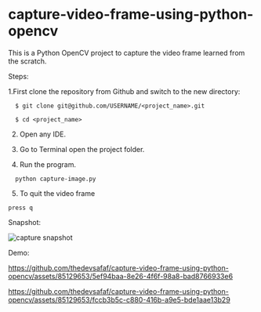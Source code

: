 # capture-video-frame-using-python-opencv
This is a Python OpenCV project to capture the video frame learned from the scratch.

Steps:

1.First clone the repository from Github and switch to the new directory:
```
  $ git clone git@github.com/USERNAME/<project_name>.git

  $ cd <project_name>
```

2. Open any IDE.

3. Go to Terminal open the project folder.

4. Run the program.
```
  python capture-image.py
```
5. To quit the video frame
```
press q
```


Snapshot:

![capture snapshot](https://github.com/thedevsafaf/capture-video-frame-using-python-opencv/assets/85129653/8fed6909-7f31-41fa-b6f8-65c595a40faa)

Demo: 

https://github.com/thedevsafaf/capture-video-frame-using-python-opencv/assets/85129653/5ef94baa-8e26-4f6f-98a8-bad8766933e6


https://github.com/thedevsafaf/capture-video-frame-using-python-opencv/assets/85129653/fccb3b5c-c880-416b-a9e5-bde1aae13b29


